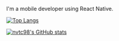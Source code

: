 I'm a mobile developer using React Native.


[![Top Langs](https://github-readme-stats.vercel.app/api/top-langs/?username=nvtc98&layout=donut&theme=gruvbox&hide_border=true&count_private=true&rank_icon=github)](https://github.com/nvtc98/github-readme-stats)

[![nvtc98's GitHub stats](https://github-readme-stats.vercel.app/api?username=nvtc98&theme=gruvbox&show_icons=true&hide_border=true&count_private=true)](https://github.com/nvtc98/github-readme-stats)

<!---
nvtc98/nvtc98 is a ✨ special ✨ repository because its `README.md` (this file) appears on your GitHub profile.
You can click the Preview link to take a look at your changes.
--->
